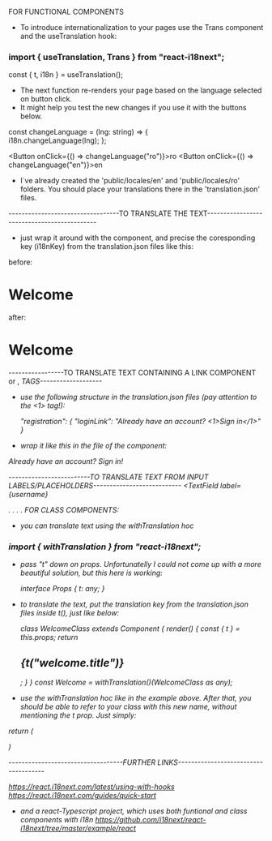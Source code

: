 FOR FUNCTIONAL COMPONENTS

- To introduce internationalization to your pages use the Trans component and the useTranslation hook:

### import { useTranslation, Trans } from "react-i18next";

const { t, i18n } = useTranslation();

- The next function re-renders your page based on the language selected on button click.
- It might help you test the new changes if you use it with the buttons below.

const changeLanguage = (lng: string) => {  
 i18n.changeLanguage(lng);
};

<Button onClick={() => changeLanguage("ro")}>ro</Button>
<Button onClick={() => changeLanguage("en")}>en</Button>

- I`ve already created the 'public/locales/en' and 'public/locales/ro' folders.
  You should place your translations there in the 'translation.json' files.

----------------------------------TO TRANSLATE THE TEXT--------------------------------------------

- just wrap it around with the <Trans> component, and precise the coresponding key (i18nKey)
  from the translation.json files like this:

before:

<h1>Welcome</h1>

after:

<h1>
    <Trans i18nKey="welcome.title">Welcome</Trans>
</h1>

-----------------TO TRANSLATE TEXT CONTAINING A LINK COMPONENT or <string>, <em> TAGS-------------------

- use the following structure in the translation.json files (pay attention to the <1> tag!):

  "registration": {
  "loginLink": "Already have an account? <1>Sign in</1>"
  }

- wrap it like this in the file of the component:
<div>
    <Trans i18nKey="registration.loginLink">
    Already have an account? <Link to="/login">Sign in!</Link>
    </Trans>
</div>

-------------------------TO TRANSLATE TEXT FROM INPUT LABELS/PLACEHOLDERS---------------------------
<TextField
label={<Trans i18nKey="login.username">username</Trans>}

> </TextField>

.
.
.
.
FOR CLASS COMPONENTS:

- you can translate text using the withTranslation hoc

### import { withTranslation } from "react-i18next";

- pass "t" down on props. Unfortunatelly I could not come up with a more beautiful solution, but this here is working:

  interface Props {
  t: any;
  }

- to translate the text, put the translation key from the translation.json files inside t(), just like below:

  class WelcomeClass extends Component<Props> {
  render() {
  const { t } = this.props;
  return <h2>{t("welcome.title")}</h2>;
  }
  }
  const Welcome = withTranslation()(WelcomeClass as any);

- use the withTranslation hoc like in the example above. After that, you should be able to refer to your class with this new name, without mentioning the t prop. Just simply:

return (

<div>
    <Welcome />
</div>
)

-----------------------------------FURTHER LINKS-------------------------------------

https://react.i18next.com/latest/using-with-hooks
https://react.i18next.com/guides/quick-start

- and a react-Typescript project, which uses both funtional and class components with i18n
  https://github.com/i18next/react-i18next/tree/master/example/react
